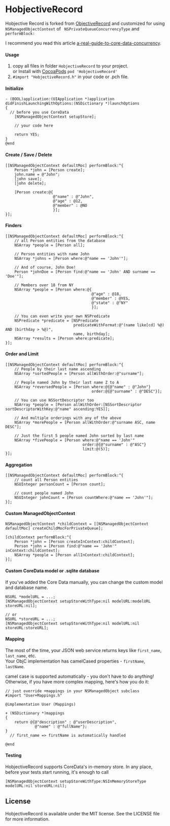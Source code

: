 # HobjectiveRecord

Hobjective Record is forked from [ObjectiveRecord](https://github.com/supermarin/ObjectiveRecord) and customized for using `NSManagedObjectContext` of ` NSPrivateQueueConcurrencyType` and `performBlock:`

I recommend you read this article [a-real-guide-to-core-data-concurrency](http://quellish.tumblr.com/post/97430076027/a-real-guide-to-core-data-concurrency).

#### Usage

1. copy all files in folder `HobjectiveRecord` to your project.<br>
   or Install with [CocoaPods](http://cocoapods.org) `pod 'HobjectiveRecord'`
2. `#import "HobjectiveRecord.h"` in your code or .pch file.

#### Initialize

``` objc
- (BOOL)application:(UIApplication *)application didFinishLaunchingWithOptions:(NSDictionary *)launchOptions
{
  // before you use CoreData
    [NSManagedObjectContext setupStore];
    
    // your code here
    
    return YES;
}
@end
```

#### Create / Save / Delete

``` objc
[[NSManagedObjectContext defaultMoc] performBlock:^{
    Person *john = [Person create];
    john.name = @"John";
    [john save];
    [john delete];
    
    [Person create:@{
                     @"name" : @"John",
                     @"age" : @12, 
                     @"member" : @NO 
                     }];
}];
```

#### Finders

``` objc
[[NSManagedObjectContext defaultMoc] performBlock:^{
    // all Person entities from the database
    NSArray *people = [Person all];
    
    // Person entities with name John
    NSArray *johns = [Person where:@"name == 'John'"];
    
    // And of course, John Doe!
    Person *johnDoe = [Person find:@"name == 'John' AND surname == 'Doe'"];
    
    // Members over 18 from NY
    NSArray *people = [Person where:@{
                                      @"age" : @18,
                                      @"member" : @YES,
                                      @"state" : @"NY"
                                      }];
    
    // You can even write your own NSPredicate
    NSPredicate *predicate = [NSPredicate
                              predicateWithFormat:@"(name like[cd] %@) AND (birthday > %@)",
                              name, birthday];
    NSArray *results = [Person where:predicate];
}];
```

#### Order and Limit

``` objc
[[NSManagedObjectContext defaultMoc] performBlock:^{
    // People by their last name ascending
    NSArray *sortedPeople = [Person allWithOrder:@"surname"];
    
    // People named John by their last name Z to A
    NSArray *reversedPeople = [Person where:@{@"name" : @"John"}
                                      order:@{@"surname" : @"DESC"}];
    
    // You can use NSSortDescriptor too
    NSArray *people = [Person allWithOrder:[NSSortDescriptor sortDescriptorWithKey:@"name" ascending:YES]];
    
    // And multiple orderings with any of the above
    NSArray *morePeople = [Person allWithOrder:@"surname ASC, name DESC"];
    
    // Just the first 5 people named John sorted by last name
    NSArray *fivePeople = [Person where:@"name == 'John'"
                                  order:@{@"surname" : @"ASC"}
                                  limit:@(5)];
}];
```

#### Aggregation

``` objc
[[NSManagedObjectContext defaultMoc] performBlock:^{
    // count all Person entities
    NSUInteger personCount = [Person count];
    
    // count people named John
    NSUInteger johnCount = [Person countWhere:@"name == 'John'"];
}];
```

#### Custom ManagedObjectContext

``` objc
NSManagedObjectContext *childContext = [[NSManagedObjectContext defaultMoc] createChildMocForPrivateQueue];

[childContext performBlock:^{
    Person *john = [Person createInContext:childContext];
    Person *john = [Person find:@"name == 'John'" inContext:childContext];
    NSArray *people = [Person allInContext:childContext];
}];
```

#### Custom CoreData model or .sqlite database
If you've added the Core Data manually, you can change the custom model and database name.

``` objc
NSURL *modelURL = ...;
[NSManagedObjectContext setupStoreWithType:nil modelURL:modelURL storeURL:nil];
    
// or
NSURL *storeURL = ...;
[NSManagedObjectContext setupStoreWithType:nil modelURL:nil storeURL:storeURL];
```



#### Mapping

The most of the time, your JSON web service returns keys like `first_name`, `last_name`, etc. <br/>
Your ObjC implementation has camelCased properties - `firstName`, `lastName`.<br/>

camel case is supported automatically - you don't have to do anything! Otherwise, if you have more complex mapping, here's how you do it:

``` objc
// just override +mappings in your NSManagedObject subclass
#import "User+Mappings.h"

@implementation User (Mappings)

+ (NSDictionary *)mappings
{
    return @{@"description" : @"userDescription",
             @"name" : @"fullName"};
}
  // first_name => firstName is automatically handled

@end
```

#### Testing

HobjectiveRecord supports CoreData's in-memory store. In any place, before your tests start running, it's enough to call

``` objc
[NSManagedObjectContext setupStoreWithType:NSInMemoryStoreType modelURL:nil storeURL:nil];
```


## License

HobjectiveRecord is available under the MIT license. See the LICENSE file
for more information.
